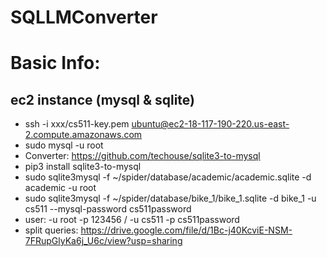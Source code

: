 # SQLLMConverter

# Basic Info:
## ec2 instance (mysql & sqlite)
- ssh -i xxx/cs511-key.pem ubuntu@ec2-18-117-190-220.us-east-2.compute.amazonaws.com 
- sudo mysql -u root
- Converter: https://github.com/techouse/sqlite3-to-mysql
- pip3 install sqlite3-to-mysql
- sudo sqlite3mysql -f ~/spider/database/academic/academic.sqlite -d academic -u root
- sudo sqlite3mysql -f ~/spider/database/bike_1/bike_1.sqlite -d bike_1 -u cs511 --mysql-password cs511password
- user: -u root -p 123456 / -u cs511 -p cs511password
- split queries: https://drive.google.com/file/d/1Bc-j40KcviE-NSM-7FRupGlyKa6j_U6c/view?usp=sharing


